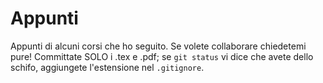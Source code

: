 # Appunti
Appunti di alcuni corsi che ho seguito.
Se volete collaborare chiedetemi pure!
Committate SOLO i .tex e .pdf; se `git status` vi dice che avete dello schifo, aggiungete l'estensione nel `.gitignore`.
